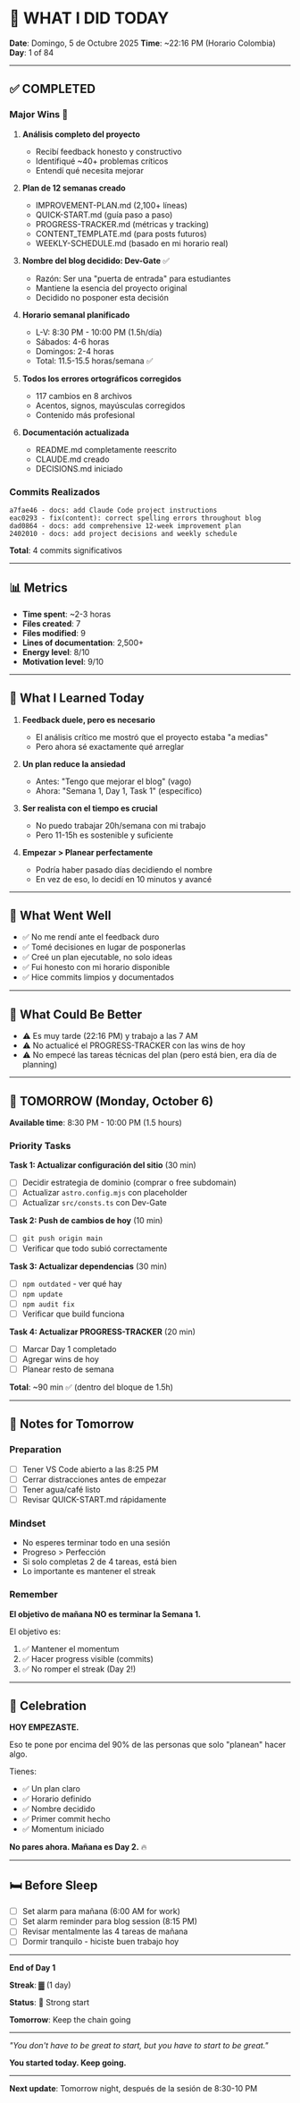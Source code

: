 # 📅 WHAT I DID TODAY

**Date**: Domingo, 5 de Octubre 2025
**Time**: ~22:16 PM (Horario Colombia)
**Day**: 1 of 84

---

## ✅ COMPLETED

### Major Wins 🎉

1. **Análisis completo del proyecto**
   - Recibí feedback honesto y constructivo
   - Identifiqué ~40+ problemas críticos
   - Entendí qué necesita mejorar

2. **Plan de 12 semanas creado**
   - IMPROVEMENT-PLAN.md (2,100+ líneas)
   - QUICK-START.md (guía paso a paso)
   - PROGRESS-TRACKER.md (métricas y tracking)
   - CONTENT_TEMPLATE.md (para posts futuros)
   - WEEKLY-SCHEDULE.md (basado en mi horario real)

3. **Nombre del blog decidido: Dev-Gate** ✅
   - Razón: Ser una "puerta de entrada" para estudiantes
   - Mantiene la esencia del proyecto original
   - Decidido no posponer esta decisión

4. **Horario semanal planificado**
   - L-V: 8:30 PM - 10:00 PM (1.5h/día)
   - Sábados: 4-6 horas
   - Domingos: 2-4 horas
   - Total: 11.5-15.5 horas/semana ✅

5. **Todos los errores ortográficos corregidos**
   - 117 cambios en 8 archivos
   - Acentos, signos, mayúsculas corregidos
   - Contenido más profesional

6. **Documentación actualizada**
   - README.md completamente reescrito
   - CLAUDE.md creado
   - DECISIONS.md iniciado

### Commits Realizados

```
a7fae46 - docs: add Claude Code project instructions
eac0293 - fix(content): correct spelling errors throughout blog
dad0864 - docs: add comprehensive 12-week improvement plan
2402010 - docs: add project decisions and weekly schedule
```

**Total**: 4 commits significativos

---

## 📊 Metrics

- **Time spent**: ~2-3 horas
- **Files created**: 7
- **Files modified**: 9
- **Lines of documentation**: 2,500+
- **Energy level**: 8/10
- **Motivation level**: 9/10

---

## 🎯 What I Learned Today

1. **Feedback duele, pero es necesario**
   - El análisis crítico me mostró que el proyecto estaba "a medias"
   - Pero ahora sé exactamente qué arreglar

2. **Un plan reduce la ansiedad**
   - Antes: "Tengo que mejorar el blog" (vago)
   - Ahora: "Semana 1, Day 1, Task 1" (específico)

3. **Ser realista con el tiempo es crucial**
   - No puedo trabajar 20h/semana con mi trabajo
   - Pero 11-15h es sostenible y suficiente

4. **Empezar > Planear perfectamente**
   - Podría haber pasado días decidiendo el nombre
   - En vez de eso, lo decidí en 10 minutos y avancé

---

## 💪 What Went Well

- ✅ No me rendí ante el feedback duro
- ✅ Tomé decisiones en lugar de posponerlas
- ✅ Creé un plan ejecutable, no solo ideas
- ✅ Fui honesto con mi horario disponible
- ✅ Hice commits limpios y documentados

---

## 🤔 What Could Be Better

- ⚠️ Es muy tarde (22:16 PM) y trabajo a las 7 AM
- ⚠️ No actualicé el PROGRESS-TRACKER con las wins de hoy
- ⚠️ No empecé las tareas técnicas del plan (pero está bien, era día de planning)

---

## 🚀 TOMORROW (Monday, October 6)

**Available time**: 8:30 PM - 10:00 PM (1.5 hours)

### Priority Tasks

**Task 1: Actualizar configuración del sitio** (30 min)
- [ ] Decidir estrategia de dominio (comprar o free subdomain)
- [ ] Actualizar `astro.config.mjs` con placeholder
- [ ] Actualizar `src/consts.ts` con Dev-Gate

**Task 2: Push de cambios de hoy** (10 min)
- [ ] `git push origin main`
- [ ] Verificar que todo subió correctamente

**Task 3: Actualizar dependencias** (30 min)
- [ ] `npm outdated` - ver qué hay
- [ ] `npm update`
- [ ] `npm audit fix`
- [ ] Verificar que build funciona

**Task 4: Actualizar PROGRESS-TRACKER** (20 min)
- [ ] Marcar Day 1 completado
- [ ] Agregar wins de hoy
- [ ] Planear resto de semana

**Total**: ~90 min ✅ (dentro del bloque de 1.5h)

---

## 📝 Notes for Tomorrow

### Preparation
- [ ] Tener VS Code abierto a las 8:25 PM
- [ ] Cerrar distracciones antes de empezar
- [ ] Tener agua/café listo
- [ ] Revisar QUICK-START.md rápidamente

### Mindset
- No esperes terminar todo en una sesión
- Progreso > Perfección
- Si solo completas 2 de 4 tareas, está bien
- Lo importante es mantener el streak

### Remember
**El objetivo de mañana NO es terminar la Semana 1.**

El objetivo es:
1. ✅ Mantener el momentum
2. ✅ Hacer progress visible (commits)
3. ✅ No romper el streak (Day 2!)

---

## 🎉 Celebration

**HOY EMPEZASTE.**

Eso te pone por encima del 90% de las personas que solo "planean" hacer algo.

Tienes:
- ✅ Un plan claro
- ✅ Horario definido
- ✅ Nombre decidido
- ✅ Primer commit hecho
- ✅ Momentum iniciado

**No pares ahora. Mañana es Day 2.** 🔥

---

## 🛏️ Before Sleep

- [ ] Set alarm para mañana (6:00 AM for work)
- [ ] Set alarm reminder para blog session (8:15 PM)
- [ ] Revisar mentalmente las 4 tareas de mañana
- [ ] Dormir tranquilo - hiciste buen trabajo hoy

---

**End of Day 1**

**Streak**: ▓ (1 day)

**Status**: 💪 Strong start

**Tomorrow**: Keep the chain going

---

_"You don't have to be great to start, but you have to start to be great."_

**You started today. Keep going.**

---

**Next update**: Tomorrow night, después de la sesión de 8:30-10 PM
